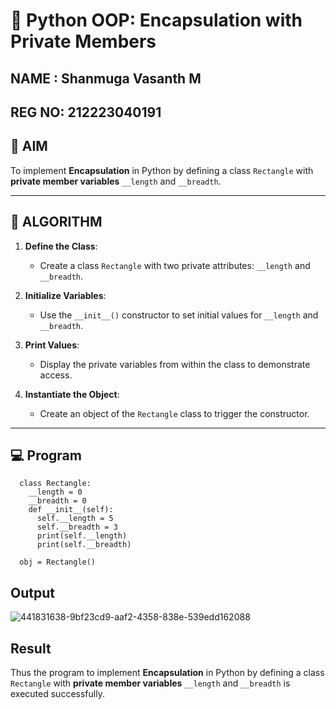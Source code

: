 # 🐍 Python OOP: Encapsulation with Private Members
## NAME : Shanmuga Vasanth M
## REG NO: 212223040191
## 🎯 AIM

To implement **Encapsulation** in Python by defining a class `Rectangle` with **private member variables** `__length` and `__breadth`.

---

## 🧠 ALGORITHM

1. **Define the Class**:
   - Create a class `Rectangle` with two private attributes: `__length` and `__breadth`.

2. **Initialize Variables**:
   - Use the `__init__()` constructor to set initial values for `__length` and `__breadth`.

3. **Print Values**:
   - Display the private variables from within the class to demonstrate access.

4. **Instantiate the Object**:
   - Create an object of the `Rectangle` class to trigger the constructor.

---

## 💻 Program

```
  class Rectangle:
    __length = 0 
    __breadth = 0
    def __init__(self):
      self.__length = 5
      self.__breadth = 3
      print(self.__length)
      print(self.__breadth)
   
  obj = Rectangle()
```

## Output

![441831638-9bf23cd9-aaf2-4358-838e-539edd162088](https://github.com/user-attachments/assets/83ef2321-4656-41d8-9fe7-c3dfa4ba568f)

## Result

Thus the program to implement **Encapsulation** in Python by defining a class `Rectangle` with **private member variables** `__length` and `__breadth` is executed successfully.
